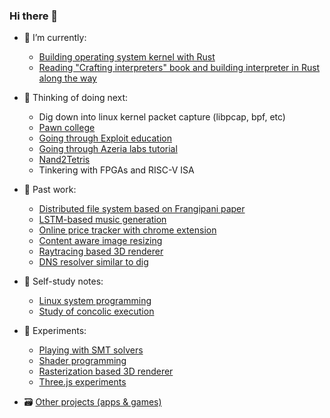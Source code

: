 ### Hi there 👋

- 🔭 I’m currently:
  - [Building operating system kernel with Rust](https://github.com/Bipinoli/operating-system-from-scratch)
  - [Reading "Crafting interpreters" book and building interpreter in Rust along the way](https://github.com/Bipinoli/Crafting-Interpreter-in-Rust)

- 🔭 Thinking of doing next:
  - Dig down into linux kernel packet capture (libpcap, bpf, etc)
  - [Pawn college](https://pwn.college/)
  - [Going through Exploit education](https://exploit.education/)
  - [Going through Azeria labs tutorial](https://azeria-labs.com/writing-arm-assembly-part-1/)
  - [Nand2Tetris](https://www.nand2tetris.org/)
  - Tinkering with FPGAs and RISC-V ISA

- 👻 Past work:
  - [Distributed file system based on Frangipani paper](https://github.com/Bipinoli/distributed-file-system)
  - [LSTM-based music generation](https://github.com/Bipinoli/Music-Generation-with-LSTM)
  - [Online price tracker with chrome extension](https://github.com/Bipinoli/Online-Price-Tracker-with-Chrome-Extension)
  - [Content aware image resizing](https://github.com/Bipinoli/Content-Aware-Image-Resizing-with-Seam-Carving)
  - [Raytracing based 3D renderer](https://github.com/Bipinoli/RayTracing-3D-Renderer)
  - [DNS resolver similar to dig](https://github.com/Bipinoli/DNS-Resolver)

- 🌱 Self-study notes:
  - [Linux system programming](https://github.com/Bipinoli/linux-system-programming-study)
  - [Study of concolic execution](https://github.com/Bipinoli/Study-of-concolic-execution)
 
- 🧪 Experiments:
  - [Playing with SMT solvers](https://github.com/Bipinoli/playing-with-SMT-solver)
  - [Shader programming](https://github.com/Bipinoli/shaders)
  - [Rasterization based 3D renderer](https://github.com/Bipinoli/Rasterization-3D-Renderer)
  - [Three.js experiments](https://github.com/Bipinoli/Three.js-fundamentals)
 
- 🗃️ [Other projects (apps & games)](https://github.com/Bipinoli/bipinoli/blob/main/archive.md)
       
  
 
  
<!--is
**Bipinoli/bipinoli** is a ✨ _special_ ✨ repository because its `README.md` (this file) appears on your GitHub profile.

Here are some ideas to get you started:

- 🔭 I’m currently working on ...
- 🌱 I’m currently learning ...
- 👯 I’m looking to collaborate on ...
- 🤔 I’m looking for help with ...
- 💬 Ask me about ...
- 📫 How to reach me: ...
- 😄 Pronouns: ...
- ⚡ Fun fact: ...
-->

